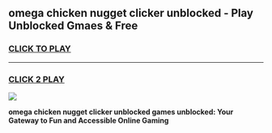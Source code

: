 
## omega chicken nugget clicker unblocked - Play Unblocked Gmaes & Free
<h3>
<a href="https://news.freeplayer.one?title=omega_chicken_nugget_clicker_unblocked&ref=16F">CLICK TO PLAY</a></h3>
<hr>

<h3>
<a href="https://news.freeplayer.one?title=omega_chicken_nugget_clicker_unblocked&ref=16F">CLICK 2 PLAY</a>
  
</h3>

<a href="https://news.freeplayer.one?title=omega_chicken_nugget_clicker_unblocked&ref=16F/"><img src="https://clearcache.store/games.png"></a>


**omega chicken nugget clicker unblocked games unblocked: Your Gateway to Fun and Accessible Online Gaming**
